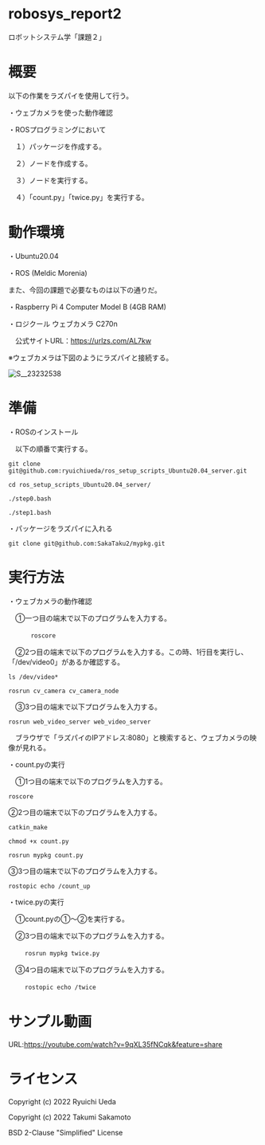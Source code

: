 # robosys_report2

ロボットシステム学「課題２」

# 概要

以下の作業をラズパイを使用して行う。

・ウェブカメラを使った動作確認

・ROSプログラミングにおいて

　１）パッケージを作成する。
 
　２）ノードを作成する。
 
　３）ノードを実行する。
 
　４）「count.py」「twice.py」を実行する。

# 動作環境

・Ubuntu20.04

・ROS (Meldic Morenia)

また、今回の課題で必要なものは以下の通りだ。

・Raspberry Pi 4 Computer Model B (4GB RAM)

・ロジクール ウェブカメラ C270n 

　公式サイトURL：https://urlzs.com/AL7kw
 
※ウェブカメラは下図のようにラズパイと接続する。

![S__23232538](https://user-images.githubusercontent.com/94817675/148517303-4502f90a-ac4e-48e4-8046-bf1a5789f41c.jpg)

# 準備

・ROSのインストール

　以下の順番で実行する。
 
 ```
 git clone git@github.com:ryuichiueda/ros_setup_scripts_Ubuntu20.04_server.git
 
 cd ros_setup_scripts_Ubuntu20.04_server/
 
 ./step0.bash
 
 ./step1.bash
 ```

・パッケージをラズパイに入れる

 ```
 git clone git@github.com:SakaTaku2/mypkg.git
 ```
 
# 実行方法

・ウェブカメラの動作確認

　➀一つ目の端末で以下のプログラムを入力する。

　```　
　roscore 
　```
 
　➁2つ目の端末で以下のプログラムを入力する。この時、1行目を実行し、「/dev/video0」があるか確認する。
 
  ```
  ls /dev/video*
  
  rosrun cv_camera cv_camera_node
  ```
 
 　➂3つ目の端末で以下プログラムを入力する。
  
  ```
  rosrun web_video_server web_video_server
  ```
  
　ブラウザで「ラズパイのIPアドレス:8080」と検索すると、ウェブカメラの映像が見れる。
  
・count.pyの実行

　➀1つ目の端末で以下のプログラムを入力する。
　
  ```
  roscore
  ```
  
  ➁2つ目の端末で以下のプログラムを入力する。
  
  ```
  catkin_make
  
  chmod +x count.py
  
  rosrun mypkg count.py
  ```
  
  ➂3つ目の端末で以下のプログラムを入力する。
  
  ```
  rostopic echo /count_up
  ```
  
・twice.pyの実行

　➀count.pyの➀～➁を実行する。

　➁3つ目の端末で以下のプログラムを入力する。
 
　```
　rosrun mypkg twice.py
　```
 
　➂4つ目の端末で以下のプログラムを入力する。
 
　```
　rostopic echo /twice
　```

# サンプル動画

URL:https://youtube.com/watch?v=9qXL35fNCqk&feature=share

# ライセンス

Copyright (c) 2022 Ryuichi Ueda

Copyright (c) 2022 Takumi Sakamoto

BSD 2-Clause "Simplified" License
